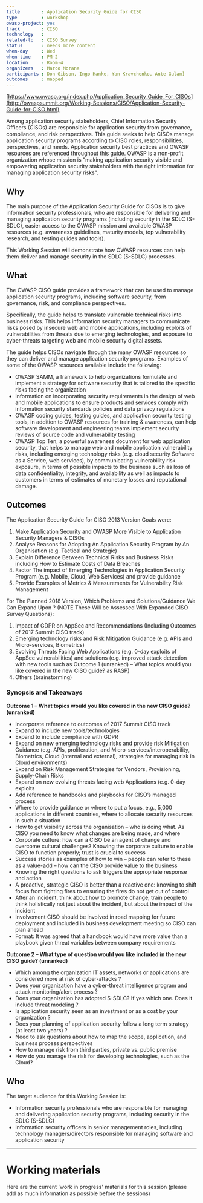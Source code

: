 ```yaml
---
title        : Application Security Guide for CISO
type         : workshop
owasp-project: yes
track        : CISO
technology   :
related-to   : CISO Survey
status       : needs more content
when-day     : Wed
when-time    : PM-2
location     : Room-4
organizers   : Marco Morana
participants : Don Gibson, Ingo Hanke, Yan Kravchenko, Ante Gulam]
outcomes     : mapped
---
```


[https://www.owasp.org/index.php/Application_Security_Guide_For_CISOs](http://owaspsummit.org/Working-Sessions/CISO/Application-Security-Guide-for-CISO.html)

Among application security stakeholders, Chief Information Security Officers (CISOs) are responsible for application security from governance, compliance, and risk perspectives. This guide seeks to help CISOs manage application security programs according to CISO roles, responsibilities, perspectives, and needs. Application security best practices and OWASP resources are referenced throughout this guide. OWASP is a non-profit organization whose mission is "making application security visible and empowering application security stakeholders with the right information for managing application security risks".

## Why

The main purpose of the Application Security Guide for CISOs is to give information security professionals, who are responsible for delivering and managing application security programs (including security in the SDLC (S-SDLC), easier access to the OWASP mission and available OWASP resources (e.g. awareness guidelines, maturity models, top vulnerability research, and testing guides and tools).

This Working Session will demonstrate how OWASP resources can help them deliver and manage security in the SDLC (S-SDLC) processes.

## What

The OWASP CISO guide provides a framework that can be used to manage application security programs, including software security, from governance, risk, and compliance perspectives.

Specifically, the guide helps to translate vulnerable technical risks into business risks. This helps information security managers to communicate risks posed by insecure web and mobile applications, including exploits of vulnerabilities from threats due to emerging technologies, and exposure to cyber-threats targeting web and mobile security digital assets.

The guide helps CISOs navigate through the many OWASP resources so they can deliver and manage application security programs. Examples of some of the OWASP resources available include the following:

- OWASP SAMM, a framework to help organizations formulate and implement a strategy for software security that is tailored to the specific risks facing the organization
- Information on incorporating security requirements in the design of web and mobile applications to ensure products and services comply with information security standards policies and data privacy regulations
- OWASP coding guides, testing guides, and application security testing tools, in addition to OWASP resources for training & awareness, can help software development and engineering teams implement security reviews of source code and vulnerability testing
- OWASP Top Ten, a powerful awareness document for web application security, that helps to manage web and mobile application vulnerability risks, including emerging technology risks (e.g. cloud security Software as a Service, web services), by communicating vulnerability risk exposure, in terms of possible impacts to the business such as loss of data confidentiality, integrity, and availability as well as impacts to customers in terms of estimates of monetary losses and reputational damage.

## Outcomes

The Application Security Guide for CISO 2013 Version Goals were:
1. Make Application Security and OWASP More Visible to Application Security Managers & CISOs
2. Analyse Reasons for Adopting An Application Security Program by An Organisation (e.g. Tactical and Strategic)
3. Explain Difference Between Technical Risks and Business Risks including How to Estimate Costs of Data Breaches
4. Factor The impact of Emerging Technologies in Application Security Program (e.g. Mobile, Cloud, Web Services) and provide guidance
5. Provide Examples of Metrics & Measurements for Vulnerability Risk Management

For The Planned 2018 Version, Which Problems and Solutions/Guidance We Can Expand Upon ? (NOTE These Will be Assessed With Expanded CISO Survey Questions):
1. Impact of GDPR on AppSec and Recommendations (Including Outcomes of 2017 Summit CISO track)
2. Emerging technology risks and Risk Mitigation Guidance (e.g. APIs and Micro-services, Biometrics)
3. Evolving Threats Facing Web Applications (e.g. 0-day exploits of AppSec vulnerabilities) and solutions (e.g. improved attack detection with new tools such as Outcome 1 (unranked) – What topics would you like covered in the new CISO guide? as RASP)
4. Others (brainstorming)

### Synopsis and Takeaways

**Outcome 1 – What topics would you like covered in the new CISO guide? (unranked)**

- Incorporate reference to outcomes of 2017 Summit CISO track
- Expand to include new tools/technologies
- Expand to include compliance with GDPR
- Expand on new emerging technology risks and provide risk Mitigation Guidance (e.g. APIs, proliferation, and Micro-services/interoperability, Biometrics, Cloud (internal and external), strategies for managing risk in Cloud environments)
- Expand on Risk Management Strategies for Vendors, Provisioning, Supply-Chain Risks
- Expand on new evolving threats facing web Applications (e.g. 0-day exploits
- Add reference to handbooks and  playbooks for CISO’s managed process
- Where to provide guidance or where to put a focus, e.g., 5,000 applications in different countries, where to allocate security resources in such a situation
- How to get visibility across the organisation – who is doing what.  As CISO you need to know what changes are being made, and where
- Corporate culture:  how can a CISO be an agent of change and overcome cultural challenges?  Knowing the corporate culture to enable CISO to function properly; trust is crucial to success
- Success stories as examples of how to win – people can refer to these as a value-add – how can the CISO provide value to the business
- Knowing the right questions to ask triggers the appropriate response and action
- A proactive, strategic CISO is better than a reactive one:  knowing to shift focus from fighting fires to ensuring the fires do not get out of control
- After an incident, think about how to promote change; train people to think holistically not just about the incident, but about the impact of the incident
- Involvement CISO should be involved in road mapping for future deployment and included in business development meeting so CISO can plan ahead
- Format:  It was agreed that a handbook would have more value than a playbook given threat variables between company requirements

**Outcome 2 – What type of question would you like included in the new CISO guide? (unranked)**

- Which among the organization IT assets, networks or applications are considered more at risk of cyber-attacks ?
- Does your organization have a cyber-threat intelligence program and attack monitoring/alert process ?
- Does your organization has adopted S-SDLC? If yes which one. Does it include threat modeling ?
- Is application security seen as an investment or as a cost by your organization ?
- Does your planning of application security follow a long term strategy  (at least two years)  ?
- Need to ask questions about how to map the scope, application, and business process perspectives
- How to manage risk from third parties, private vs. public premise
- How do you manage the risk for developing technologies, such as the Cloud?

## Who

The target audience for this Working Session is:

- Information security professionals who are responsible for managing and delivering application security programs, including security in the SDLC (S-SDLC)
- Information security officers in senior management roles, including technology managers/directors responsible for managing software and application security

---

# Working materials

Here are the current 'work in progress' materials for this session (please add as much information as possible before the sessions)
